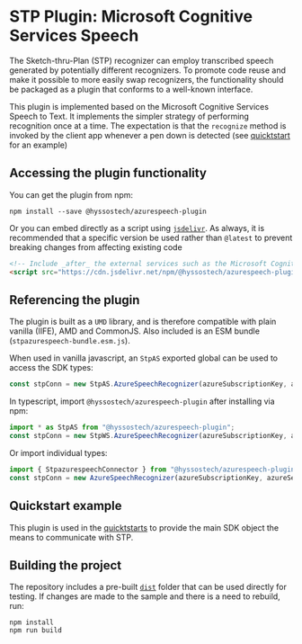 # STP Plugin: Microsoft Cognitive Services Speech

The Sketch-thru-Plan (STP) recognizer can employ transcribed speech generated by potentially different recognizers. To promote code reuse and make it possible to more easily swap recognizers, the functionality should be packaged as a plugin that conforms to a well-known interface. 

This plugin is implemented based on the Microsoft Cognitive Services Speech to Text. It implements the simpler strategy of performing recognition once at a time. The expectation is that the `recognize` method is invoked by the client app whenever a pen down is detected (see [quicktstart](../../../quickstart/js) for an example)

## Accessing the plugin functionality

You can get the plugin from npm:

```
npm install --save @hyssostech/azurespeech-plugin
```

Or you can embed directly as a script using [`jsdelivr`](https://www.jsdelivr.com/package/npm/@hyssostech/azurespeech-plugin). As always, it is recommended that a specific version be used rather than `@latest` to prevent breaking changes from affecting existing code

```html
<!-- Include _after_ the external services such as the Microsoft Cognitive Services Speech -->
<script src="https://cdn.jsdelivr.net/npm/@hyssostech/azurespeech-plugin@latest/dist/stpazurespeech-bundle-min.js"></script>
```

## Referencing the plugin

The plugin is built as a `UMD` library, and is therefore compatible with plain vanilla (IIFE), AMD and CommonJS. Also included is an ESM bundle (`stpazurespeech-bundle.esm.js`).

When used in vanilla javascript, an `StpAS` exported global can be used to access the SDK types:

```javascript
const stpConn = new StpAS.AzureSpeechRecognizer(azureSubscriptionKey, azureServiceRegion);

```
In typescript, import `@hyssostech/azurespeech-plugin` after installing via npm:

```javascript
import * as StpAS from "@hyssostech/azurespeech-plugin";
const stpConn = new StpWS.AzureSpeechRecognizer(azureSubscriptionKey, azureServiceRegion);
```

Or import individual types:

```javascript
import { StpazurespeechConnector } from "@hyssostech/azurespeech-plugin";
const stpConn = new AzureSpeechRecognizer(azureSubscriptionKey, azureServiceRegion);
```

## Quickstart example

This plugin is used in the [quicktstarts](../../../quickstart) to provide the main SDK object the means to communicate with STP.  


## Building the project

The repository includes a pre-built [`dist`](dist) folder that can be used directly for testing. If changes are made to the sample and there is a need to rebuild, run:

```
npm install
npm run build
```
